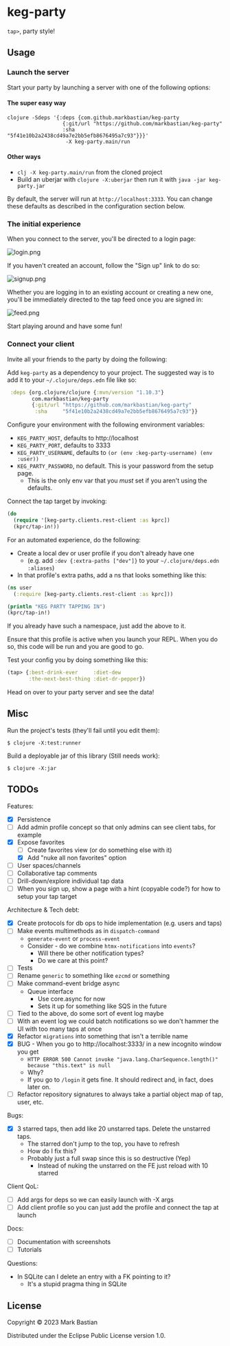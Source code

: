# keg-party

`tap>`, party style!

## Usage

### Launch the server

Start your party by launching a server with one of the following options:

#### The super easy way
```shell
clojure -Sdeps '{:deps {com.github.markbastian/keg-party
                  {:git/url "https://github.com/markbastian/keg-party"
                  :sha     "5f41e10b2a2438cd49a7e2bb5efb8676495a7c93"}}}'
                   -X keg-party.main/run
```

#### Other ways

- `clj -X keg-party.main/run` from the cloned project
- Build an uberjar with `clojure -X:uberjar` then run it with `java -jar keg-party.jar`

By default, the server will run at `http://localhost:3333`. You can change these defaults as described in the
configuration section below.

### The initial experience

When you connect to the server, you'll be directed to a login page:

![login.png](doc/login.png)

If you haven't created an account, follow the "Sign up" link to do so:

![signup.png](doc/signup.png)

Whether you are logging in to an existing account or creating a new one, you'll be immediately directed to the tap feed once you are signed in:

![feed.png](doc/feed.png)

Start playing around and have some fun!

### Connect your client

Invite all your friends to the party by doing the following:

Add `keg-party` as a dependency to your project. The suggested way is to add it to your `~/.clojure/deps.edn` file
  like so:

```clojure
 :deps {org.clojure/clojure {:mvn/version "1.10.3"}
        com.markbastian/keg-party
        {:git/url "https://github.com/markbastian/keg-party"
         :sha     "5f41e10b2a2438cd49a7e2bb5efb8676495a7c93"}}
```

Configure your environment with the following environment variables:
- `KEG_PARTY_HOST`, defaults to http://localhost
- `KEG_PARTY_PORT`, defaults to 3333
- `KEG_PARTY_USERNAME`, defaults to `(or (env :keg-party-username) (env :user))`
- `KEG_PARTY_PASSWORD`, no default. This is your password from the setup page.
  - This is the only env var that you _must_ set if you aren't using the defaults.

Connect the tap target by invoking:
```clojure
(do
  (require '[keg-party.clients.rest-client :as kprc])
  (kprc/tap-in!))
```

For an automated experience, do the following:
- Create a local dev or user profile if you don't already have one
  - (e.g. add `:dev {:extra-paths ["dev"]}` to your `~/.clojure/deps.edn` `:aliases`)
- In that profile's extra paths, add a ns that looks something like this:

```clojure
(ns user
  (:require [keg-party.clients.rest-client :as kprc]))

(println "KEG PARTY TAPPING IN")
(kprc/tap-in!)
```

If you already have such a namespace, just add the above to it.

Ensure that this profile is active when you launch your REPL. When you do so, this code will be run and you are good to go.

Test your config you by doing something like this:

```clojure
(tap> {:best-drink-ever     :diet-dew
       :the-next-best-thing :diet-dr-pepper})
```

Head on over to your party server and see the data!

## Misc

Run the project's tests (they'll fail until you edit them):

    $ clojure -X:test:runner

Build a deployable jar of this library (Still needs work):

    $ clojure -X:jar

## TODOs

Features:
- [X] Persistence
- [ ] Add admin profile concept so that only admins can see client tabs, for example
- [X] Expose favorites
  - [ ] Create favorites view (or do something else with it)
  - [X] Add "nuke all non favorites" option
- [ ] User spaces/channels
- [ ] Collaborative tap comments
- [ ] Drill-down/explore individual tap data
- [ ] When you sign up, show a page with a hint (copyable code?) for how to setup your tap target

Architecture & Tech debt:
- [X] Create protocols for db ops to hide implementation (e.g. users and taps)
- [ ] Make events multimethods as in `dispatch-command`
  - `generate-event` or `process-event`
  - Consider - do we combine `htmx-notifications` into `events`?
    - Will there be other notification types?
    - Do we care at this point?
- [ ] Tests
- [ ] Rename `generic` to something like `ezcmd` or something
- [ ] Make command-event bridge async
  - Queue interface
    - Use core.async for now
    - Sets it up for something like SQS in the future
- [ ] Tied to the above, do some sort of event log maybe
- [ ] With an event log we could batch notifications so we don't hammer the UI with too many taps at once
- [X] Refactor `migrations` into something that isn't a terrible name
- [X] BUG - When you go to http://localhost:3333/ in a new incognito window you get
  - `HTTP ERROR 500 Cannot invoke "java.lang.CharSequence.length()" because "this.text" is null`
  - Why?
  - If you go to `/login` it gets fine. It should redirect and, in fact, does later on.
- [ ] Refactor repository signatures to always take a partial object map of tap, user, etc.

Bugs:
- [X] 3 starred taps, then add like 20 unstarred taps. Delete the unstarred taps.
  - The starred don't jump to the top, you have to refresh
  - How do I fix this?
  - Probably just a full swap since this is so destructive (Yep)
    - Instead of nuking the unstarred on the FE just reload with 10 starred

Client QoL:
- [ ] Add args for deps so we can easily launch with -X args
- [ ] Add client profile so you can just add the profile and connect the tap at launch

Docs:
- [ ] Documentation with screenshots
- [ ] Tutorials

Questions:
- In SQLite can I delete an entry with a FK pointing to it?
  - It's a stupid pragma thing in SQLite

## License

Copyright © 2023 Mark Bastian

Distributed under the Eclipse Public License version 1.0.
